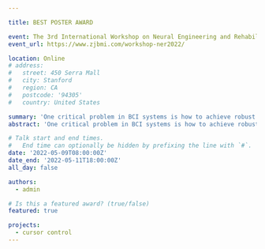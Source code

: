 ```yaml
---

title: BEST POSTER AWARD

event: The 3rd International Workshop on Neural Engineering and Rehabilitation
event_url: https://www.zjbmi.com/workshop-ner2022/

location: Online
# address:
#   street: 450 Serra Mall
#   city: Stanford
#   region: CA
#   postcode: '94305'
#   country: United States

summary: 'One critical problem in BCI systems is how to achieve robust control. The challenge lies in the variability of neural signals, that can be induced by: noises and variability of neural encoding associates with brain states. When neural signal changes, there can be decoding errors given a static neural decoder, exhibiting unstable BCI control. Ideally, a neural decoder should dynamically change along with changes in neural signals to achieve robust control. But how to achieve this? We propose a DyEnsemble model, which builds a pool of models to encode various neural functions, assigns the model weights dynamically according to the incoming neural signals, and assembles them in time with Bayesian model averaging rules. In this way, our decoder adjusts itself along with changes in neural signals. '
abstract: 'One critical problem in BCI systems is how to achieve robust control. The challenge lies in the variability of neural signals, that can be induced by: noises and variability of neural encoding associates with brain states. When neural signal changes, there can be decoding errors given a static neural decoder, exhibiting unstable BCI control. Ideally, a neural decoder should dynamically change along with changes in neural signals to achieve robust control. But how to achieve this? We propose a DyEnsemble model, which builds a pool of models to encode various neural functions, assigns the model weights dynamically according to the incoming neural signals, and assembles them in time with Bayesian model averaging rules. In this way, our decoder adjusts itself along with changes in neural signals. '

# Talk start and end times.
#   End time can optionally be hidden by prefixing the line with `#`.
date: '2022-05-09T08:00:00Z'
date_end: '2022-05-11T18:00:00Z'
all_day: false

authors:
  - admin

# Is this a featured award? (true/false)
featured: true

projects:
  - cursor control
---
```

